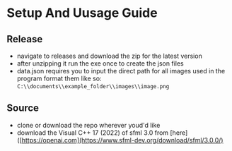 # Setup And Uusage Guide

## Release
- navigate to releases and download the zip for the latest version
- after unzipping it run the exe once to create the json files
- data.json requires you to input the direct path for all images used in the program 
format them like so:
```C:\\documents\\example_folder\\images\\image.png```

## Source
- clone or download the repo wherever youd'd like
- download the Visual C++ 17 (2022) of sfml 3.0 from [here]([https://openai.com](https://www.sfml-dev.org/download/sfml/3.0.0/)
